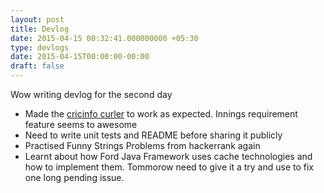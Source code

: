 ```yaml
---
layout: post
title: Devlog 
date: 2015-04-15 00:32:41.000000000 +05:30
type: devlogs
date: 2015-04-15T00:00:00-00:00
draft: false
---
```


Wow writing devlog for the second day

* Made the [cricinfo curler](https://github.com/balaaagi/CricInfoCurler) to work as expected. Innings requirement feature seems to awesome
* Need to write unit tests and README before sharing it publicly
* Practised Funny Strings Problems from hackerrank again
* Learnt about how Ford Java Framework uses cache technologies and how to implement them. Tommorow need to give it a try and use to fix one long pending issue.